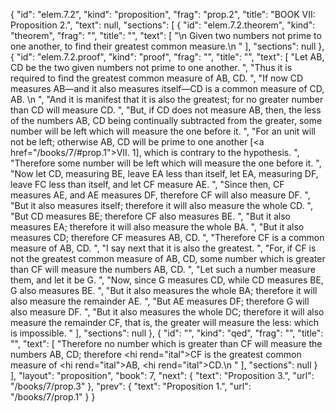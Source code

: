 {
  "id": "elem.7.2",
  "kind": "proposition",
  "frag": "prop.2",
  "title": "BOOK VII: Proposition 2.",
  "text": null,
  "sections": [
    {
      "id": "elem.7.2.theorem",
      "kind": "theorem",
      "frag": "",
      "title": "",
      "text": [
        "\n       Given two numbers not prime to one another, to find their greatest common measure.\n      "
      ],
      "sections": null
    },
    {
      "id": "elem.7.2.proof",
      "kind": "proof",
      "frag": "",
      "title": "",
      "text": [
        "Let AB, CD be the two given numbers not prime to one another. ",
        "Thus it is required to find the greatest common measure of AB, CD. ",
        "If now CD measures AB—and it also measures itself—CD is a common measure of CD, AB. \n      ",
        "And it is manifest that it is also the greatest; for no greater number than CD will measure CD. ",
        "But, if CD does not measure AB, then, the less of the numbers AB, CD being continually subtracted from the greater, some number will be left which will measure the one before it. ",
        "For an unit will not be left; otherwise AB, CD will be prime to one another [<a href=\"/books/7/#prop.1\">VII. 1</a>], which is contrary to the hypothesis. ",
        "Therefore some number will be left which will measure the one before it. ",
        "Now let CD, measuring BE, leave EA less than itself, let EA, measuring DF, leave FC less than itself, and let CF measure AE. ",
        "Since then, CF measures AE, and AE measures DF, therefore CF will also measure DF. ",
        "But it also measures itself; therefore it will also measure the whole CD. ",
        "But CD measures BE; therefore CF also measures BE. ",
        "But it also measures EA; therefore it will also measure the whole BA. ",
        "But it also measures CD; therefore CF measures AB, CD. ",
        "Therefore CF is a common measure of AB, CD. ",
        "I say next that it is also the greatest. ",
        "For, if CF is not the greatest common measure of AB, CD, some number which is greater than CF will measure the numbers AB, CD. ",
        "Let such a number measure them, and let it be G. ",
        "Now, since G measures CD, while CD measures BE, G also measures BE. ",
        "But it also measures the whole BA; therefore it will also measure the remainder AE. ",
        "But AE measures DF; therefore G will also measure DF. ",
        "But it also measures the whole DC; therefore it will also measure the remainder CF, that is, the greater will measure the less: which is impossible. "
      ],
      "sections": null
    },
    {
      "id": "",
      "kind": "qed",
      "frag": "",
      "title": "",
      "text": [
        "Therefore no number which is greater than CF will measure the numbers AB, CD; therefore <hi rend=\"ital\">CF</hi> is the greatest common measure of <hi rend=\"ital\">AB</hi>, <hi rend=\"ital\">CD</hi>.\n      "
      ],
      "sections": null
    }
  ],
  "layout": "proposition",
  "book": 7,
  "next": {
    "text": "Proposition 3.",
    "url": "/books/7/prop.3"
  },
  "prev": {
    "text": "Proposition 1.",
    "url": "/books/7/prop.1"
  }
}
